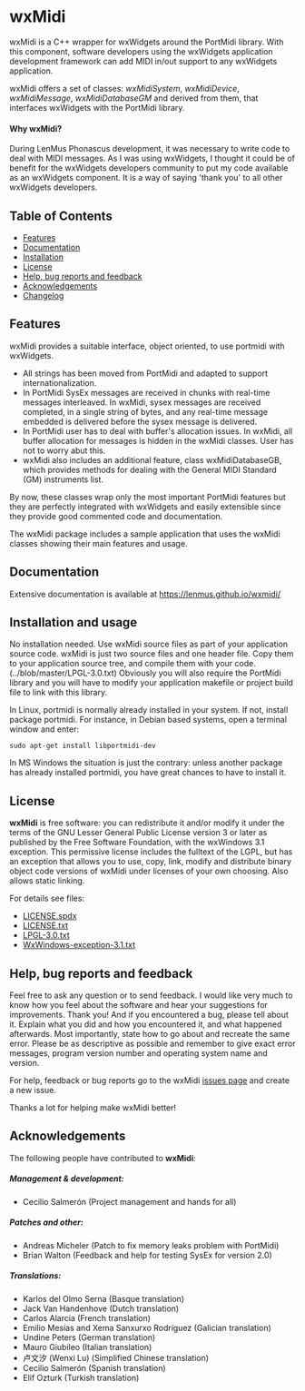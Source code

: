 # wxMidi
wxMidi is a C++ wrapper for wxWidgets around the PortMidi library. With this component, software developers using the wxWidgets application development framework can add MIDI in/out support to any wxWidgets application. 

wxMidi offers a set of classes: *wxMidiSystem*, *wxMidiDevice*, *wxMidiMessage*, *wxMidiDatabaseGM* and derived from them, that interfaces wxWidgets with the PortMidi library.

#### Why wxMidi?

During LenMus Phonascus development, it was necessary to write code to deal with MIDI messages. As I was using wxWidgets, I thought it could be of benefit for the wxWidgets developers community to put my code available as an wxWidgets component. It is a way of saying 'thank you' to all other wxWidgets developers.


## Table of Contents

- [Features](#features)
- [Documentation](https://lenmus.github.io/wxmidi/)
- [Installation](#install)
- [License](#license)
- [Help, bug reports and feedback](#help)
- [Acknowledgements](#acknowledge)
- [Changelog](CHANGELOG.txt)


## <a name="features"></a>Features

wxMidi provides a suitable interface, object oriented, to use portmidi with wxWidgets.
- All strings has been moved from PortMidi and adapted to support internationalization.
- In PortMidi SysEx messages are received in chunks with real-time messages interleaved. In wxMidi, sysex messages are received completed, in a single string of bytes, and any real-time message embedded is delivered before the sysex message is delivered.
- In PortMidi user has to deal with buffer's allocation issues. In wxMidi, all buffer allocation for messages is hidden in the wxMidi classes. User has not to worry abut this.
- wxMidi also includes an additional feature, class wxMidiDatabaseGB, which provides methods for dealing with the General MIDI Standard (GM) instruments list.

By now, these classes wrap only the most important PortMidi features but they are perfectly integrated with wxWidgets and easily extensible since they provide good commented code and documentation.

The wxMidi package includes a sample application that uses the wxMidi classes showing their main features and usage.


## Documentation

Extensive documentation is available at https://lenmus.github.io/wxmidi/

## <a name="install"></a>Installation and usage

No installation needed. Use wxMidi source files as part of your application source code. wxMidi is just two source files and one header file. Copy them to your application source tree, and compile them with your code.
(../blob/master/LPGL-3.0.txt)
Obviously you will also require the PortMidi library and you will have to modify your application makefile or project build file to link with this library.

In Linux, portmidi is normally already installed in your system. If not, install package portmidi. For instance, in Debian based systems, open a terminal window and enter:

```
sudo apt-get install libportmidi-dev
```

In MS Windows the situation is just the contrary: unless another package has already installed portmidi, you have great chances to have to install it.



## <a name="install" />License

**wxMidi** is free software: you can redistribute it and/or modify it under the terms of the GNU Lesser General Public License version 3
or later as published by the Free Software Foundation, with the wxWindows 3.1 exception. This permissive license includes the fulltext of the LGPL, but has an exception that allows you to use, copy, link, modify and distribute binary object code versions of wxMidi under licenses of your own choosing. Also allows static linking.

For details see files:
- [LICENSE.spdx](LICENSE.spdx)
- [LICENSE.txt](LICENSE.txt)
- [LPGL-3.0.txt](LPGL-3.0.txt)
- [WxWindows-exception-3.1.txt](WxWindows-exception-3.1.txt)


## <a name="help" />Help, bug reports and feedback

Feel free to ask any question or to send feedback. I would like very much to know how you feel about the software and hear your suggestions for improvements. Thank you! And if you encountered a bug, please tell about it. Explain what you did and how you encountered it, and what happened afterwards. Most importantly, state how to go about and recreate the same error. Please be as descriptive as possible and remember to give exact error messages, program version number and operating system name and version.

For help, feedback or bug reports go to the wxMidi [issues page](https://github.com/lenmus/wxmidi/issues) and create a new issue.

Thanks a lot for helping make wxMidi better!


## <a name="acknowledge" />Acknowledgements

The following people have contributed to **wxMidi**:

##### Management & development:
- Cecilio Salmerón (Project management and hands for all)

##### Patches and other:
- Andreas Micheler (Patch to fix memory leaks problem with PortMidi)
- Brian Walton (Feedback and help for testing SysEx for version 2.0)

##### Translations:
- Karlos del Olmo Serna (Basque translation)
- Jack Van Handenhove (Dutch translation)
- Carlos Alarcia (French translation)
- Emilio Mesías and Xema Sanxurxo Rodríguez (Galician translation)
- Undine Peters (German translation)
- Mauro Giubileo (Italian translation)
- 卢文汐 (Wenxi Lu)  (Simplified Chinese translation)
- Cecilio Salmerón (Spanish translation)
- Elif Ozturk (Turkish translation)



